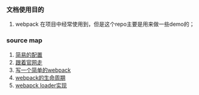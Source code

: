 ### 文档使用目的
1. webpack 在项目中经常使用到，但是这个repo主要是用来做一些demo的；

### source map
1. [简易的配置](https://github.com/guimeisang/webpack/tree/master/demo1/webpack.config.js)
2. [跟着官网走](https://github.com/guimeisang/webpack/tree/master/demo2)
3. [写一个简单的webpack](https://github.com/guimeisang/webpack/tree/master/tinypack)
4. [webpack的生命周期]()
5. [webapck loader实现]()